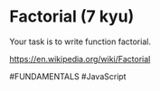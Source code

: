 # Factorial (7 kyu)

Your task is to write function factorial.

https://en.wikipedia.org/wiki/Factorial

#FUNDAMENTALS #JavaScript

